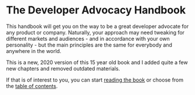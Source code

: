 # The Developer Advocacy Handbook

This handbook will get you on the way to be a great developer advocate
for any product or company. Naturally, your approach may need tweaking for
different markets and audiences - and in accordance with your own
personality - but the main principles are the same for everybody and
anywhere in the world.

This is a new, 2020 version of this 15 year old book and I added quite a few new chapters and removed outdated materials. 

If that is of interest to you, you can start [reading the book](01-what-is-developer-advocacy) or choose from the [table of contents](toc).